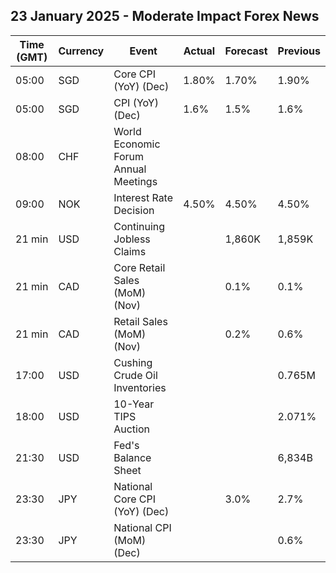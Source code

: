 ## 23 January 2025 - Moderate Impact Forex News

| Time (GMT) | Currency | Event | Actual | Forecast | Previous |
|------|----------|-------|--------|----------|----------|
| 05:00 | SGD | Core CPI (YoY) (Dec) | 1.80% | 1.70% | 1.90% |
| 05:00 | SGD | CPI (YoY) (Dec) | 1.6% | 1.5% | 1.6% |
| 08:00 | CHF | World Economic Forum Annual Meetings |  |  |  |
| 09:00 | NOK | Interest Rate Decision | 4.50% | 4.50% | 4.50% |
| 21 min | USD | Continuing Jobless Claims |  | 1,860K | 1,859K |
| 21 min | CAD | Core Retail Sales (MoM) (Nov) |  | 0.1% | 0.1% |
| 21 min | CAD | Retail Sales (MoM) (Nov) |  | 0.2% | 0.6% |
| 17:00 | USD | Cushing Crude Oil Inventories |  |  | 0.765M |
| 18:00 | USD | 10-Year TIPS Auction |  |  | 2.071% |
| 21:30 | USD | Fed's Balance Sheet |  |  | 6,834B |
| 23:30 | JPY | National Core CPI (YoY) (Dec) |  | 3.0% | 2.7% |
| 23:30 | JPY | National CPI (MoM) (Dec) |  |  | 0.6% |

